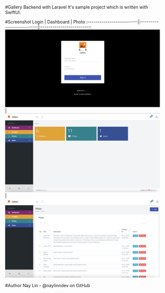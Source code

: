 #Gallery Backend with Laravel
It's sample project which is written with SwiftUI.

#Screenshot
Login          |  Dashboard     |  Photo
:-------------------------:|:-------------------------:|:-------------------------:
![Login](./screenshot/login.png)  |  ![Dashboard](./screenshot/dashboard.png) |  ![Photo](./screenshot/photo.png)


#Author
Nay Lin - @naylinndev on GitHub
